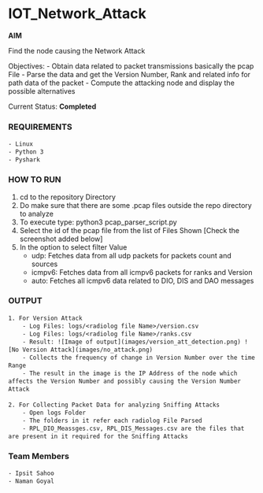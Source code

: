 # IOT_Network_Attack
**AIM**

Find the node causing the Network Attack

Objectives:
    - Obtain data related to packet transmissions basically the pcap File
    - Parse the data and get the Version Number, Rank and related info for path data of the packet
    - Compute the attacking node and display the possible alternatives

Current Status: **Completed**

### REQUIREMENTS
    - Linux
    - Python 3
    - Pyshark

### HOW TO RUN

1. cd to the repository Directory
2. Do make sure that there are some .pcap files outside the repo directory to analyze
3. To execute type: python3 pcap_parser_script.py
4. Select the id of the pcap file from the list of Files Shown [Check the screenshot added below]
5. In the option to select filter Value
    - udp: Fetches data from all udp packets for packets count and sources
    - icmpv6: Fetches data from all icmpv6 packets for ranks and Version
    - auto: Fetches all icmpv6 data related to DIO, DIS and DAO messages


### OUTPUT
    1. For Version Attack
        - Log Files: logs/<radiolog file Name>/version.csv
        - Log Files: logs/<radiolog file Name>/ranks.csv
        - Result: ![Image of output](images/version_att_detection.png) ![No Version Attack](images/no_attack.png)
        - Collects the frequency of change in Version Number over the time Range
        - The result in the image is the IP Address of the node which affects the Version Number and possibly causing the Version Number Attack

    2. For Collecting Packet Data for analyzing Sniffing Attacks
        - Open logs Folder
        - The folders in it refer each radiolog File Parsed
        - RPL_DIO_Meassges.csv, RPL_DIS_Messages.csv are the files that are present in it required for the Sniffing Attacks

### Team Members
    - Ipsit Sahoo
    - Naman Goyal